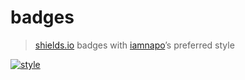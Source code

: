 # badges

> [shields.io](https://shields.io/) badges with [iamnapo](https://iamnapo.me)’s preferred style

[![style](https://badges.iamnapo.me/style)](https://iamnapo.me)
